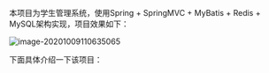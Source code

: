 本项目为学生管理系统，使用Spring + SpringMVC + MyBatis + Redis + MySQL架构实现，项目效果如下：

![image-20201009110635065](https://github.com/blizzawang/stu_system/blob/master/imgs/001.png)

下面具体介绍一下该项目：

